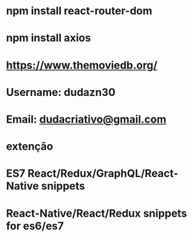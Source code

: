# npm install react-router-dom
# npm install axios


# https://www.themoviedb.org/
# Username: dudazn30
# Email: dudacriativo@gmail.com


# extenção
# ES7 React/Redux/GraphQL/React-Native snippets
# React-Native/React/Redux snippets for es6/es7